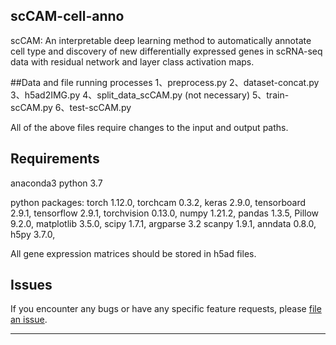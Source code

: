## scCAM-cell-anno
scCAM: An interpretable deep learning method to automatically annotate cell type and discovery of new differentially expressed genes in scRNA-seq data with residual network and layer class activation maps.


##Data and file running processes
1、preprocess.py
2、dataset-concat.py
3、h5ad2IMG.py
4、split_data_scCAM.py (not necessary)
5、train-scCAM.py
6、test-scCAM.py

All of the above files require changes to the input and output paths.


## Requirements

anaconda3
python 3.7

python packages:
torch 1.12.0, torchcam 0.3.2, keras 2.9.0,
tensorboard 2.9.1, tensorflow 2.9.1, torchvision 0.13.0,
numpy 1.21.2, pandas 1.3.5, Pillow 9.2.0, matplotlib 3.5.0, scipy 1.7.1, argparse 3.2
scanpy 1.9.1, anndata 0.8.0, h5py 3.7.0,

All gene expression matrices should be stored in h5ad files.


## Issues

If you encounter any bugs or have any specific feature requests, please [file an
issue](https://github.com/zhangya10956/scCAM-cell-anno/issues).

---